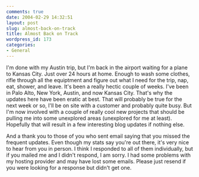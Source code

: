 ```yaml
---
comments: true
date: 2004-02-29 14:32:51
layout: post
slug: almost-back-on-track
title: Almost Back on Track
wordpress_id: 173
categories:
- General
---
```


I'm done with my Austin trip, but I'm back in the airport waiting for a plane to Kansas City. Just over 24 hours at home. Enough to wash some clothes, rifle through all the equiptment and figure out what I need for the trip, nap, eat, shower, and leave. It's been a really hectic couple of weeks. I've been in Palo Alto, New York, Austin, and now Kansas City. That's why the updates here have been eratic at best. That will probably be true for the next week or so, I'll be on site with a customer and probably quite busy. But I'm now involved with a couple of really cool new projects that should be pulling me into some unexplored areas (unexplored for me at least). Hopefully that will result in a few interesting blog updates if nothing else.

And a thank you to those of you who sent email saying that you missed the frequent updates. Even though my stats say you're out there, it's very nice to hear from you in person. I think I responded to all of them individually, but if you mailed me and I didn't respond, I am sorry. I had some problems with my hosting provider and may have lost some emails. Please just resend if you were looking for a response but didn't get one.
